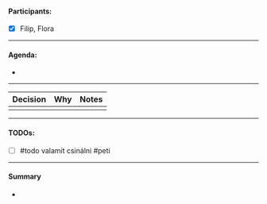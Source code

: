 #### Participants:
- [x] Filip, Flora
---

#### Agenda:
- 
---

| Decision | Why | Notes |
| -------- | --- | ----- |
|          |     |       |

---

#### TODOs:
- [ ] #todo valamit csinálni #peti

---

#### Summary
- 